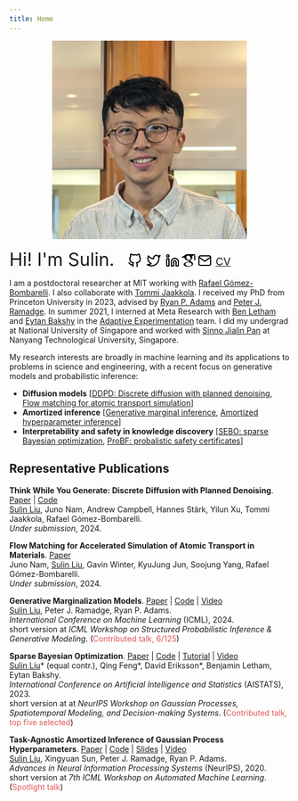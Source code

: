 ```yaml
---
title: Home
---
```

<p align="center">
<img src="/media/sulin_avatar.jpeg" width="350">
</p>

<span style="font-size:2.3em;"> Hi! I'm Sulin. </span>
<a href="https://github.com/liusulin" style="border:none; position:relative; top:3px; left: 15px;" target="_blank"> <img src="/media/icons/github.svg" class="filter-light-blue" width="25" height="25"></a>         <a href="https://twitter.com/su_lin_liu" style="border:none; position:relative; top:3px; left:20px;" target="_blank"> <img src="/media/icons/twitter.svg" class="filter-light-blue" width="25" height="25"></a>        <a href="https://www.linkedin.com/in/sulin-liu" style="border:none; position:relative; top:3px; left:25px;" target="_blank"> <img src="/media/icons/linkedin.svg" class="filter-light-blue" width="25" height="25"></a>                <a href="https://scholar.google.com/citations?user=s3NlgA4AAAAJ&hl=en" style="border:none; position:relative; left:22px; top:5px;" target="_blank"> <img src="/media/icons/google-scholar.svg" class="filter-light-blue" width="30" height="30"></a>          <a href="mailto:sulinliu@mit.edu" style="border:none; position:relative; left:20px;top:3px; " target="_blank"> <img src="/media/icons/mail.svg" class="filter-light-blue" width="25" height="25"></a>     <a href="/files/cv_sulin.pdf" style="border:none; position:relative; left: 23px; top:-0.9px;"><span style="font-size:1.37em;"> CV  </span></a>                      

I am a postdoctoral researcher at MIT working with [Rafael Gómez-Bombarelli](https://gomezbombarelli.mit.edu/). I also collaborate with [Tommi Jaakkola](https://people.csail.mit.edu/tommi/). I received my PhD from Princeton University in 2023, advised by [Ryan P. Adams](https://www.cs.princeton.edu/~rpa/) and [Peter J. Ramadge](https://ee.princeton.edu/people/peter-j-ramadge/). In summer 2021, I interned at Meta Research with [Ben Letham](http://lethalletham.com/) and [Eytan Bakshy](https://eytan.github.io/) in the [Adaptive Experimentation](https://research.facebook.com/teams/central-applied-science/) team. I did my undergrad at National University of Singapore and worked with [Sinno Jialin Pan](https://personal.ntu.edu.sg/sinnopan/) at Nanyang Technological University, Singapore.


My research interests are broadly in machine learning and its applications to problems in science and engineering, with a recent focus on generative models and probabilistic inference:
 - **Diffusion models** [[DDPD: Discrete diffusion with planned denoising](https://arxiv.org/abs/2410.06264), [Flow matching for atomic transport simulation](https://arxiv.org/abs/2410.01464)]
 - **Amortized inference** [[Generative marginal inference](https://arxiv.org/abs/2310.12920), [Amortized hyperparameter inference](https://papers.nips.cc/paper/2020/hash/f52db9f7c0ae7017ee41f63c2a7353bc-Abstract.html)]
 - **Interpretability and safety in knowledge discovery** [[SEBO: sparse Bayesian optimization](https://arxiv.org/abs/2203.01900), [ProBF: probalistic safety certificates](https://arxiv.org/abs/2112.12210)]



## Representative Publications

**Think While You Generate: Discrete Diffusion with Planned Denoising**. [Paper](https://arxiv.org/abs/2410.06264) | [Code](https://github.com/liusulin/DDPD)\
<ins>Sulin Liu</ins>, Juno Nam, Andrew Campbell, Hannes Stärk, Yilun Xu, Tommi Jaakkola, Rafael Gómez-Bombarelli.\
*Under submission*, 2024.

**Flow Matching for Accelerated Simulation of Atomic Transport in Materials**. [Paper](https://arxiv.org/abs/2410.01464)\
Juno Nam, <ins>Sulin Liu</ins>, Gavin Winter, KyuJung Jun, Soojung Yang, Rafael Gómez-Bombarelli.\
*Under submission*, 2024.

**Generative Marginalization Models**. [Paper](https://arxiv.org/abs/2310.12920) | [Code](https://github.com/PrincetonLIPS/MaM) | [Video](https://icml.cc/virtual/2023/29185)\
<ins>Sulin Liu</ins>, Peter J. Ramadge, Ryan P. Adams.\
*International Conference on Machine Learning* (ICML), 2024.\
short version at *ICML Workshop on Structured Probabilistic
Inference & Generative Modeling*. (<span style="color:#E15759">Contributed talk, 6/125</span>)

**Sparse Bayesian Optimization**. [Paper](https://arxiv.org/abs/2203.01900) | [Code](https://github.com/facebookresearch/SparseBO) | [Tutorial](https://ax.dev/tutorials/sebo.html) | [Video](https://slideslive.com/38996665/sparse-bayesian-optimization?ref=search-presentations-sparse+bayesian)\
<ins>Sulin Liu</ins>\* (equal contr.), Qing Feng*, David Eriksson*, Benjamin Letham, Eytan Bakshy.\
*International Conference on Artificial Intelligence and Statistics* (AISTATS), 2023.\
short version at at *NeurIPS Workshop on Gaussian Processes, Spatiotemporal Modeling, and Decision-making Systems*. (<span style="color:#E15759">Contributed talk, top five selected</span>)


**Task-Agnostic Amortized Inference of Gaussian Process Hyperparameters**. [Paper](https://papers.nips.cc/paper/2020/hash/f52db9f7c0ae7017ee41f63c2a7353bc-Abstract.html) | [Code](https://github.com/PrincetonLIPS/AHGP) | [Slides](https://github.com/PrincetonLIPS/AHGP/blob/main/slides/AHGP_slides.pdf) | [Video](https://slideslive.com/38937035/taskagnostic-amortized-inference-of-gaussian-process-hyperparameters?ref=search-presentations-Task-Agnostic+Amortized+Inference+of+Gaussian+Process+Hyperparameters)\
<ins>Sulin Liu</ins>, Xingyuan Sun, Peter J. Ramadge, Ryan P. Adams.\
*Advances in Neural Information Processing Systems* (NeurIPS), 2020.\
short version at *7th ICML Workshop on Automated Machine Learning*. (<span style="color:#E15759">Spotlight talk</span>)